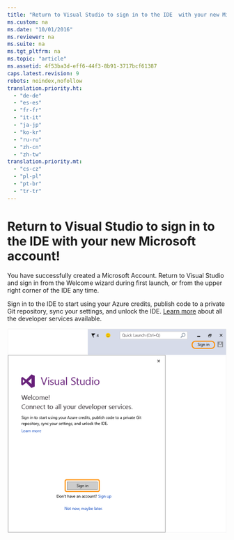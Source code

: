 ```yaml
---
title: "Return to Visual Studio to sign in to the IDE  with your new Microsoft account!"
ms.custom: na
ms.date: "10/01/2016"
ms.reviewer: na
ms.suite: na
ms.tgt_pltfrm: na
ms.topic: "article"
ms.assetid: 4f53ba3d-eff6-44f3-8b91-3717bcf61387
caps.latest.revision: 9
robots: noindex,nofollow
translation.priority.ht: 
  - "de-de"
  - "es-es"
  - "fr-fr"
  - "it-it"
  - "ja-jp"
  - "ko-kr"
  - "ru-ru"
  - "zh-cn"
  - "zh-tw"
translation.priority.mt: 
  - "cs-cz"
  - "pl-pl"
  - "pt-br"
  - "tr-tr"
---
```

# Return to Visual Studio to sign in to the IDE  with your new Microsoft account!
You have successfully created a Microsoft Account. Return to Visual Studio and sign in from the Welcome wizard during first launch, or from the upper right corner of the IDE any time.  
  
 Sign in to the IDE to start using your Azure credits, publish code to a private Git repository, sync your settings, and unlock the IDE. [Learn more](../VS_IDE/signing-in-to-visual-studio.md) about all the developer services available.  
  
 ![New Account Confirmation](../VS_not_in_toc/media/new-account-confirmation.png "New Account Confirmation")